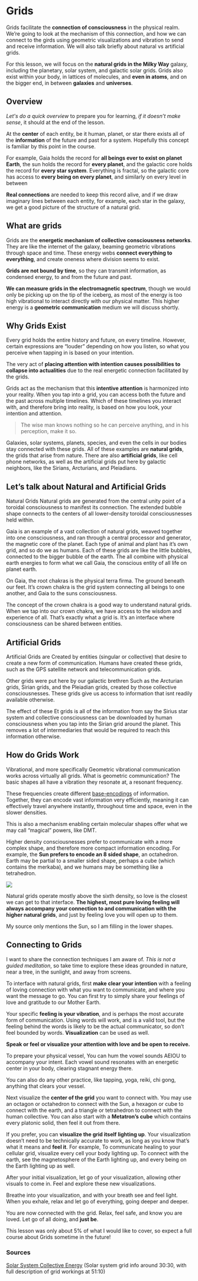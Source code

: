 
# Grids

Grids facilitate the **connection of consciousness** in the physical realm. We’re going to look at the mechanism of this connection, and how we can connect to the girds using geometric visualizations and vibration to send and receive information. We will also talk briefly about natural vs artificial grids.

For this lesson, we will focus on the **natural grids in the Milky Way** galaxy, including the planetary, solar system, and galactic solar grids. Grids also exist within your body, in lattices of molecules, and **even in atoms**, and on the bigger end, in between **galaxies** and **universes**.

## Overview
*Let's do a quick overview* to prepare you for learning, *if it doesn’t make sense*, it should at the end of the lesson.

At the **center** of each entity, be it human, planet, or star there exists all of the **information** of the future and past for a system. Hopefully this concept is familiar by this point in the course.

For example, Gaia holds the record for **all beings ever to exist on planet Earth**, the sun holds the record for **every planet**, and the galactic core holds the record for **every star system**. Everything is fractal, so the galactic core has access to **every being on every planet**, and similarly on every level in between

**Real connections** are needed to keep this record alive, and if we draw imaginary lines between each entity, for example, each star in the galaxy, we get a good picture of the structure of a natural grid.

## What are grids
Grids are the **energetic mechanism of collective consciousness networks**. They are like the internet of the galaxy, beaming geometric vibrations through space and time. These energy webs **connect everything to everything**, and create oneness where division seems to exist.

**Grids are not bound by time**, so they can transmit information, as condensed energy, to and from the future and past.

**We can measure grids in the electromagnetic spectrum**, though we would only be picking up on the tip of the iceberg, as most of the energy is too high vibrational to interact directly with our physical matter. This higher energy is a **geometric communication** medium we will discuss shortly.

## Why Grids Exist
Every grid holds the entire history and future, on every timeline. However, certain expressions are “louder” depending on how you listen, so what you perceive when tapping in is based on your intention.

The very act of **placing attention with intention causes possibilities to collapse into actualities** due to the real energetic connection facilitated by the grids.

Grids act as the mechanism that this **intentive attention** is harmonized into your reality. When you tap into a grid, you can access both the future and the past across multiple timelines. Which of these timelines you interact with, and therefore bring into reality, is based on how you look, your intention and attention.

> The wise man knows nothing so he can perceive anything, and in his perception, make it so.

Galaxies, solar systems, planets, species, and even the cells in our bodies stay connected with these grids. All of these examples are **natural grids**, the grids that arise from nature. There are also **artificial grids**, like cell phone networks, as well as the artificial grids put here by galactic neighbors, like the Sirians, Arcturians, and Pleiadians.

## Let’s talk about Natural and Artificial Grids

Natural Grids
Natural grids are generated from the central unity point of a toroidal consciousness to manifest its connection. The extended bubble shape connects to the centers of all lower-density toroidal consciousnesses held within.


Gaia is an example of a vast collection of natural grids, weaved together into one consciousness, and ran through a central processor and generator, the magnetic core of the planet. Each type of animal and plant has it’s own grid, and so do we as humans. Each of these grids are like the little bubbles, connected to the bigger bubble of the earth. The all combine with physical earth energies to form what we call Gaia, the conscious entity of all life on planet earth.

On Gaia, the root chakras is the physical terra firma. The ground beneath our feet. It’s crown chakra is the grid system connecting all beings to one another, and Gaia to the suns consciousness.

The concept of the crown chakra is a good way to understand natural grids. When we tap into our crown chakra, we have access to the wisdom and experience of all. That’s exactly what a grid is. It’s an interface where consciousness can be shared between entities.

## Artificial Grids
Artificial Grids are Created by entities (singular or collective) that desire to create a new form of communication. Humans have created these grids, such as the GPS satellite network and telecommunication grids.

Other grids were put here by our galactic brethren Such as the Arcturian grids, Sirian grids, and the Pleiadian grids, created by those collective consciousnesses. These grids give us access to information that isnt readily available otherwise.

The effect of these Et grids is all of the information from say the Sirius star system and collective consciousness can be downloaded by human consciousness when you tap into the Sirian grid around the planet. This removes a lot of intermediaries that would be required to reach this information otherwise.

## How do Grids Work
Vibrational, and more specifically Geometric vibrational communication works across virtually all grids. What is geometric communication? The basic shapes all have a vibration they resonate at, a resonant frequency. 

These frequencies create different [base-encodings](https://code.tutsplus.com/tutorials/base-what-a-practical-introduction-to-base-encoding--net-27590) of information. Together, they can encode vast information very efficiently, meaning it can effectively travel anywhere instantly, throughout time and space, even in the slower densities.

This is also a mechanism enabling certain molecular shapes offer what we may call “magical” powers, like DMT.

Higher density consciousnesses prefer to communicate with a more complex shape, and therefore more compact information encoding. For example, the **Sun prefers to encode an 8 sided shape**, an octahedron. Earth may be partial to a smaller sided shape, perhaps a cube (which contains the merkaba), and we humans may be something like a tetrahedron.

![](https://media.giphy.com/media/RlrZTB2QJzbXrGPXLg/giphy.gif)

Natural grids operate mostly above the sixth density, so love is the closest we can get to that interface. **The highest, most pure loving feeling will always accompany your connection to and communication with the higher natural grids**, and just by feeling love you will open up to them.

My source only mentions the Sun, so I am filling in the lower shapes.

## Connecting to Grids
I want to share the connection techniques I am aware of. *This is not a guided meditation*, so take time to explore these ideas grounded in nature, near a tree, in the sunlight, and away from screens.

To interface with natural grids, first **make clear your intention** with a feeling of loving connection with what you want to communicate, and where you want the message to go. You can first try to simply share your feelings of love and gratitude to our Mother Earth.

Your specific **feeling is your vibration**, and is perhaps the most accurate form of communication. Using words will work, and is a valid tool, but the feeling behind the words is likely to be the actual communicator, so don’t feel bounded by words. **Visualization** can be used as well.

**Speak or feel or visualize your attention with love and be open to receive.**

To prepare your physical vessel, You can hum the vowel sounds AEIOU to accompany your intent. Each vowel sound resonates with an energetic center in your body, clearing stagnant energy there.

You can also do any other practice, like tapping, yoga, reiki, chi gong, anything that clears your vessel.

Next visualize the **center of the grid** you want to connect with. You may use an octagon or octahedron to connect with the Sun, a hexagon or cube to connect with the earth, and a triangle or tetrahedron to connect with the human collective. You can also start with a **Metatron’s cube** which contains every platonic solid, then feel it out from there.

If you prefer, you can **visualize the grid itself lighting up**. Your visualization doesn’t need to be technically accurate to work, as long as you know that’s what it means and **feel it**. For example, To communicate healing to your cellular grid, visualize every cell your body lighting up. To connect with the earth, see the magnetosphere of the Earth lighting up, and every being on the Earth lighting up as well.

After your initial visualization, let go of your visualization, allowing other visuals to come in. Feel and explore these new visualizations.

Breathe into your visualization, and with your breath see and feel light. When you exhale, relax and let go of everything, going deeper and deeper.

You are now connected with the grid. Relax, feel safe, and know you are loved. Let go of all doing, and **just be**.

This lesson was only about 5% of what I would like to cover, so expect a full course about Grids sometime in the future!

### Sources
[Solar System Collective Energy](https://www.youtube.com/watch?v=CPGJk4Suggw) (Solar system grid info around 30:30, with full description of grid workings at 51:10)
<!--stackedit_data:
eyJoaXN0b3J5IjpbNTMwMjE5NTMwLC04MTM0NTA0MDcsLTYzOD
Y5NzE2NiwtMTYyNzcxNjAzNF19
-->